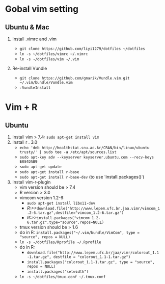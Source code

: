 # Gobal vim setting
## Ubuntu & Mac
1. Install .vimrc and .vim
	* `git clone https://github.com/liyi1279/dotfiles ~/dotfiles`
	* `ln -s ~/dotfiles/vimrc ~/.vimrc`
	* `ln -s ~/dotfiles/vim ~/.vim`

2. Re-install Vundle
	* `git clone https://github.com/gmarik/Vundle.vim.git ~/.vim/bundle/Vundle.vim`
	* `:VundleInstall`

# Vim + R
## Ubuntu
1. Install vim > 7.4: `sudo apt-get install vim`
2. Install r . 3.0 
	* `echo 'deb http://healthstat.snu.ac.kr/CRAN/bin/linux/ubuntu trusty/' | sudo tee -a /etc/apt/sources.list`
	* `sudo apt-key adv --keyserver keyserver.ubuntu.com --recv-keys E084DAB9`
	* `sudo apt-get update`
	* `sudo apt-get install r-base`
	* `sudo apt-get install r-base-dev` (to use 'install.packages()')
1. Install vim-r-plugin
	* vim version should be > 7.4
	* R version > 3.0 
	* vimcom version 1.2-6
		* `audo apt-get install libx11-dev`
		* _R:>>_`download.file("http://www.lepem.ufc.br.jaa.vimr/vimcom_1.2-6.tar.gz",destfile="vimcom_1.2-6.tar.gz")`
		* _R:>>_`install.packages("vimcom_1.2-6.tar.gz",type="source",repos=NULL)`
	* tmux version should be > 1.6
	* do in R: `install.packages("~/.vim/bundle/VimCom", type = "source", repos = NULL)`
	* `ln -s ~/dotfiles/Rprofile ~/.Rprofile`
	* do in R: 
		* `download.file("http://www.lepem.ufc.br/jaa/vimr/colorout_1.1-1.tar.gz",
	              destfile = "colorout_1.1-1.tar.gz")`
		* `install.packages("colorout_1.1-1.tar.gz", type = "source", repos = NULL)`
		* `install.packages("setwidth")`
	* `ln -s ~/dotfiles/tmux.conf ~/.tmux.conf`

